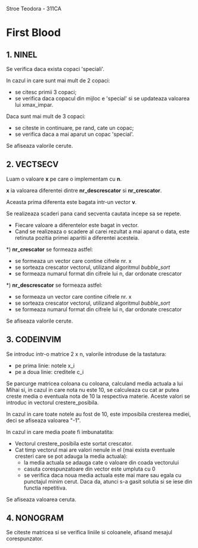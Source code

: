 Stroe Teodora - 311CA

# First Blood

## 1. NINEL

Se verifica daca exista copaci 'speciali'.

In cazul in care sunt mai mult de 2 copaci:
- se citesc primii 3 copaci;
- se verifica daca copacul din mijloc e 'special' si se updateaza valoarea lui xmax_impar.
   
Daca sunt mai mult de 3 copaci:
- se citeste in continuare, pe rand, cate un copac;
- se verifica daca a mai aparut un copac 'special'.

Se afiseaza valorile cerute.

## 2. VECTSECV

Luam o valoare **x** pe care o implementam cu **n**.

**x** ia valoarea diferentei dintre **nr_descrescator** si **nr_crescator**.

Aceasta prima diferenta este bagata intr-un vector **v**.

Se realizeaza scaderi pana cand secventa cautata incepe sa se repete.
- Fiecare valoare a diferentelor este bagat in vector.
- Cand se realizeaza o scadere al carei rezultat a mai aparut o data, este retinuta pozitia primei aparitii a diferentei acesteia.
    	
*) **nr_crescator** se formeaza astfel:
- se formeaza un vector care contine cifrele nr. x
- se sorteaza crescator vectorul, utilizand algoritmul *bubble_sort*
- se formeaza numarul format din cifrele lui n, dar ordonate crescator
    	
*) **nr_descrescator** se formeaza astfel:
- se formeaza un vector care contine cifrele nr. x
- se sorteaza crescator vectorul, utilizand algoritmul *bubble_sort*
- se formeaza numarul format din cifrele lui n, dar ordonate crescator
    
Se afiseaza valorile cerute.
    
## 3. CODEINVIM

Se introduc intr-o matrice 2 x n, valorile introduse de la tastatura:
- pe prima linie: notele x_i
- pe a doua linie: creditele c_i

Se parcurge matricea coloana cu coloana, calculand media actuala a lui Mihai si, in cazul in care nota nu este 10, se calculeaza cu cat ar putea creste media o eventuala nota de 10 la respectiva materie. Aceste valori se introduc in vectorul crestere_posibila.
    
In cazul in care toate notele au fost de 10, este imposibila cresterea mediei, deci se afiseaza valoarea "-1".
    
In cazul in care media poate fi imbunatatita:
- Vectorul crestere_posibila este sortat crescator.
- Cat timp vectorul mai are valori nenule in el (mai exista eventuale cresteri care se pot adauga la media actuala):
    - la media actuala se adauga cate o valoare din coada vectorului
    - casuta corespunzatoare din vector este umpluta cu 0
    - se verifica daca noua media actuala este mai mare sau egala cu punctajul minim cerut. Daca da, atunci s-a gasit solutia si se iese din functia repetitiva.
    	
Se afiseaza valoarea ceruta.
    	
## 4. NONOGRAM

Se citeste matricea si se verifica liniile si coloanele, afisand mesajul corespunzator.
